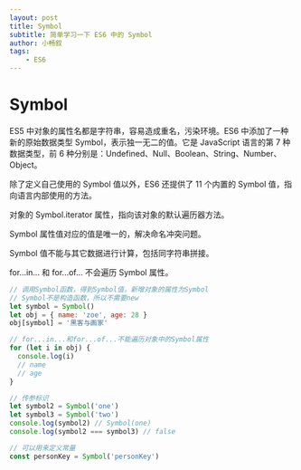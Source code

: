 ```yaml
---
layout: post
title: Symbol
subtitle: 简单学习一下 ES6 中的 Symbol
author: 小畅叙
tags:
    - ES6
---
```


# Symbol

ES5 中对象的属性名都是字符串，容易造成重名，污染环境。ES6 中添加了一种新的原始数据类型 Symbol，表示独一无二的值。它是 JavaScript 语言的第 7 种数据类型，前 6 种分别是：Undefined、Null、Boolean、String、Number、Object。

除了定义自己使用的 Symbol 值以外，ES6 还提供了 11 个内置的 Symbol 值，指向语言内部使用的方法。

对象的 Symbol.iterator 属性，指向该对象的默认遍历器方法。

Symbol 属性值对应的值是唯一的，解决命名冲突问题。

Symbol 值不能与其它数据进行计算，包括同字符串拼接。

for...in... 和 for...of... 不会遍历 Symbol 属性。

```javascript
// 调用Symbol函数，得到Symbol值，新增对象的属性为Symbol
// Symbol不是构造函数，所以不需要new
let symbol = Symbol()
let obj = { name: 'zoe', age: 28 }
obj[symbol] = '黑客与画家'

// for...in...和for...of...不能遍历对象中的Symbol属性
for (let i in obj) {
  console.log(i)
  // name
  // age
}

// 传参标识
let symbol2 = Symbol('one')
let symbol3 = Symbol('two')
console.log(symbol2) // Symbol(one)
console.log(symbol2 === symbol3) // false

// 可以用来定义常量
const personKey = Symbol('personKey')
```

